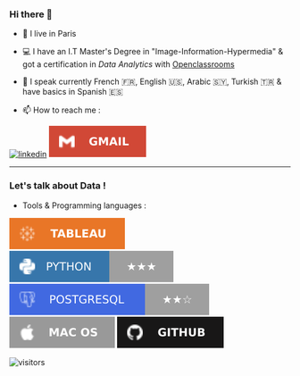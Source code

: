 ### Hi there 👋 
<!--
**Randasabag/Randasabag** is a ✨ _special_ ✨ repository because its `README.md` (this file) appears on your GitHub profile.

Here are some ideas to get you started:-->

- 📍 I live in Paris
<!--saut de ligne -->

- 💻 I have an I.T Master's Degree in "Image-Information-Hypermedia" & got a certification in _Data Analytics_ with [Openclassrooms](https://www.openclassrooms.com/) 
<!--saut de ligne -->

- 💬 I speak currently French 🇫🇷, English 🇺🇸, Arabic 🇸🇾, Turkish 🇹🇷 & have basics in Spanish 🇪🇸
<!--saut de ligne -->

- 📫 How to reach me :   
                 <!--saut de ligne -->

[![linkedin](https://user-images.githubusercontent.com/72505892/206494075-93a228cd-7a13-4fad-942a-d7d0217ec34d.svg)](https://www.linkedin.com/in/randa-alsabbagh/)         [![gmail](https://raw.githubusercontent.com/Randasabag/img/69af9ef3b86cabf15db41afa43a83ffab0b08d11/gmail.svg)](mailto:alsabbaghranda@gmail.com)

------------------------------------------------------------------

### Let's talk about Data !

- Tools & Programming languages :
<!--saut de ligne -->
[![tableau](https://raw.githubusercontent.com/Randasabag/img/main/Tableaup.svg)](https://www.tableau.com/)
[![python](https://raw.githubusercontent.com/Randasabag/img/main/pyton.svg)](https://www.python.org/)
[![postgresql](https://raw.githubusercontent.com/Randasabag/img/main/PostgreSQL.svg)](https://www.postgresql.org/)
[![macos](https://raw.githubusercontent.com/Randasabag/img/main/MacOS.svg)](https://www.apple.com/)
[![github](https://raw.githubusercontent.com/Randasabag/img/main/Github.svg)](https://github.com/Randasabag)
<!--saut de ligne -->






![visitors](https://visitor-badge.glitch.me/badge?page_id=page.randasabag.visitor-badge&left_color=blue&right_color=purple)

<!--![visitors](https://visitor-badge.glitch.me/badge?page_id=page.randasabag.visitor-badge&left_color=blue&right_color=purple)-->





